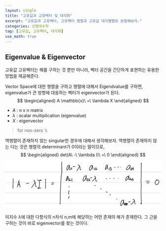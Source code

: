 ```yaml
---
layout: single
title: "고유값과 고유벡터 및 대각화"
excerpt: "고유값과 고유벡터, 고유벡터 행렬과 고유값 대각행렬로 분할해보자."
categories: 선형대수학
tag: [고유값, 고유벡터, 대각화]
use_math: true
---
```


## Eigenvalue & Eigenvector

고유값 고유벡터는 해를 구하는 것 뿐만 아니라, 벡터 공간을 간단하게 표현하는 유용한 방법을 제공해준다.

Vector Space에 대한 행렬을 구하고 행렬에 대해서 Eigendvalue를 구하면, eigenvalue가 큰 방향에 대응하는 벡터가 eigenvector가 된다.
$$
\begin{aligned}
A \mathbb{x}\ =\ \lambda X
\end{aligned}
$$

* $A$ : n x n matrix
* $\lambda$ : scalar multiplication (eigenvalue)
* $X$ : eigenvector

> for non-zero $\mathbb{X}$

역행렬이 존재하지 않는 singular한 경우에 대해서 생각해보자. 역행렬이 존재하지 않는 다는 것은 행렬의 determinant가 0이라는 말이므로,
$$
\begin{aligned}
det(A\ -\ \lambda I)\ =\ 0
\end{aligned}
$$
![image-20220329180058649](https://raw.githubusercontent.com/kjw9899/kjw9899.github.io/master/kjw9899/kjw9899.github.io/assets/images/image-20220329180058649.png)

미지수 $\lambda$에 대한 다항식의 n차식 n,m에 해당하는 어떤 존재의 해가 존재한다. 그 근을 구하는 것이 바로 eigenvector를 찾는 것이다.




